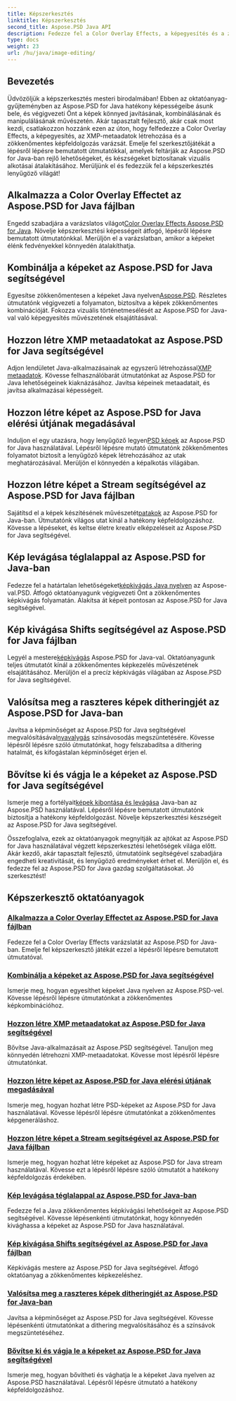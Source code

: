 ```yaml
---
title: Képszerkesztés
linktitle: Képszerkesztés
second_title: Aspose.PSD Java API
description: Fedezze fel a Color Overlay Effects, a képegyesítés és a zökkenőmentes képfeldolgozás varázsát az Aspose.PSD segítségével. Emelje fel képszerkesztő játékát útmutatóinkkal.
type: docs
weight: 23
url: /hu/java/image-editing/
---
```

## Bevezetés 

Üdvözöljük a képszerkesztés mesteri birodalmában! Ebben az oktatóanyag-gyűjteményben az Aspose.PSD for Java hatékony képességeibe ásunk bele, és végigvezeti Önt a képek könnyed javításának, kombinálásának és manipulálásának művészetén. Akár tapasztalt fejlesztő, akár csak most kezdi, csatlakozzon hozzánk ezen az úton, hogy felfedezze a Color Overlay Effects, a képegyesítés, az XMP-metaadatok létrehozása és a zökkenőmentes képfeldolgozás varázsát. Emelje fel szerkesztőjátékát a lépésről lépésre bemutatott útmutatókkal, amelyek feltárják az Aspose.PSD for Java-ban rejlő lehetőségeket, és készségeket biztosítanak vizuális alkotásai átalakításához. Merüljünk el és fedezzük fel a képszerkesztés lenyűgöző világát!

## Alkalmazza a Color Overlay Effectet az Aspose.PSD for Java fájlban

 Engedd szabadjára a varázslatos világot[Color Overlay Effects Aspose.PSD for Java](./color-overlay-effect/). Növelje képszerkesztési képességeit átfogó, lépésről lépésre bemutatott útmutatónkkal. Merüljön el a varázslatban, amikor a képeket élénk fedvényekkel könnyedén átalakíthatja.

## Kombinálja a képeket az Aspose.PSD for Java segítségével

 Egyesítse zökkenőmentesen a képeket Java nyelven[Aspose.PSD](./combine-images/). Részletes útmutatónk végigvezeti a folyamaton, biztosítva a képek zökkenőmentes kombinációját. Fokozza vizuális történetmesélését az Aspose.PSD for Java-val való képegyesítés művészetének elsajátításával.

## Hozzon létre XMP metaadatokat az Aspose.PSD for Java segítségével

 Adjon lendületet Java-alkalmazásainak az egyszerű létrehozással[XMP metaadatok](./create-xmp-metadata/). Kövesse felhasználóbarát útmutatónkat az Aspose.PSD for Java lehetőségeinek kiaknázásához. Javítsa képeinek metaadatait, és javítsa alkalmazásai képességeit.

## Hozzon létre képet az Aspose.PSD for Java elérési útjának megadásával

 Induljon el egy utazásra, hogy lenyűgöző legyen[PSD képek](./create-image-by-setting-path/) az Aspose.PSD for Java használatával. Lépésről lépésre mutató útmutatónk zökkenőmentes folyamatot biztosít a lenyűgöző képek létrehozásához az utak meghatározásával. Merüljön el könnyedén a képalkotás világában.

## Hozzon létre képet a Stream segítségével az Aspose.PSD for Java fájlban

 Sajátítsd el a képek készítésének művészetét[patakok](./create-image-using-stream/) az Aspose.PSD for Java-ban. Útmutatónk világos utat kínál a hatékony képfeldolgozáshoz. Kövesse a lépéseket, és keltse életre kreatív elképzeléseit az Aspose.PSD for Java segítségével.

## Kép levágása téglalappal az Aspose.PSD for Java-ban

 Fedezze fel a határtalan lehetőségeket[képkivágás Java nyelven](./crop-image-by-rectangle/) az Aspose-val.PSD. Átfogó oktatóanyagunk végigvezeti Önt a zökkenőmentes képkivágás folyamatán. Alakítsa át képeit pontosan az Aspose.PSD for Java segítségével.

## Kép kivágása Shifts segítségével az Aspose.PSD for Java fájlban

 Legyél a mestere[képkivágás](./crop-image-by-shifts/) Aspose.PSD for Java-val. Oktatóanyagunk teljes útmutatót kínál a zökkenőmentes képkezelés művészetének elsajátításához. Merüljön el a precíz képkivágás világában az Aspose.PSD for Java segítségével.

## Valósítsa meg a raszteres képek ditheringjét az Aspose.PSD for Java-ban

 Javítsa a képminőséget az Aspose.PSD for Java segítségével megvalósításával[nyavalygás](./implement-dithering/) színsávosodás megszüntetésére. Kövesse lépésről lépésre szóló útmutatónkat, hogy felszabadítsa a dithering hatalmát, és kifogástalan képminőséget érjen el.

## Bővítse ki és vágja le a képeket az Aspose.PSD for Java segítségével

 Ismerje meg a fortélyait[képek kibontása és levágása](./expand-and-crop-images/) Java-ban az Aspose.PSD használatával. Lépésről lépésre bemutatott útmutatónk biztosítja a hatékony képfeldolgozást. Növelje képszerkesztési készségeit az Aspose.PSD for Java segítségével.

Összefoglalva, ezek az oktatóanyagok megnyitják az ajtókat az Aspose.PSD for Java használatával végzett képszerkesztési lehetőségek világa előtt. Akár kezdő, akár tapasztalt fejlesztő, útmutatóink segítségével szabadjára engedheti kreativitását, és lenyűgöző eredményeket érhet el. Merüljön el, és fedezze fel az Aspose.PSD for Java gazdag szolgáltatásokat. Jó szerkesztést!
## Képszerkesztő oktatóanyagok
### [Alkalmazza a Color Overlay Effectet az Aspose.PSD for Java fájlban](./color-overlay-effect/)
Fedezze fel a Color Overlay Effects varázslatát az Aspose.PSD for Java-ban. Emelje fel képszerkesztő játékát ezzel a lépésről lépésre bemutatott útmutatóval.
### [Kombinálja a képeket az Aspose.PSD for Java segítségével](./combine-images/)
Ismerje meg, hogyan egyesíthet képeket Java nyelven az Aspose.PSD-vel. Kövesse lépésről lépésre útmutatónkat a zökkenőmentes képkombinációhoz.
### [Hozzon létre XMP metaadatokat az Aspose.PSD for Java segítségével](./create-xmp-metadata/)
Bővítse Java-alkalmazásait az Aspose.PSD segítségével. Tanuljon meg könnyedén létrehozni XMP-metaadatokat. Kövesse most lépésről lépésre útmutatónkat.
### [Hozzon létre képet az Aspose.PSD for Java elérési útjának megadásával](./create-image-by-setting-path/)
Ismerje meg, hogyan hozhat létre PSD-képeket az Aspose.PSD for Java használatával. Kövesse lépésről lépésre útmutatónkat a zökkenőmentes képgeneráláshoz.
### [Hozzon létre képet a Stream segítségével az Aspose.PSD for Java fájlban](./create-image-using-stream/)
Ismerje meg, hogyan hozhat létre képeket az Aspose.PSD for Java stream használatával. Kövesse ezt a lépésről lépésre szóló útmutatót a hatékony képfeldolgozás érdekében.
### [Kép levágása téglalappal az Aspose.PSD for Java-ban](./crop-image-by-rectangle/)
Fedezze fel a Java zökkenőmentes képkivágási lehetőségeit az Aspose.PSD segítségével. Kövesse lépésenkénti útmutatónkat, hogy könnyedén kivághassa a képeket az Aspose.PSD for Java használatával.
### [Kép kivágása Shifts segítségével az Aspose.PSD for Java fájlban](./crop-image-by-shifts/)
Képkivágás mestere az Aspose.PSD for Java segítségével. Átfogó oktatóanyag a zökkenőmentes képkezeléshez.
### [Valósítsa meg a raszteres képek ditheringjét az Aspose.PSD for Java-ban](./implement-dithering/)
Javítsa a képminőséget az Aspose.PSD for Java segítségével. Kövesse lépésenkénti útmutatónkat a dithering megvalósításához és a színsávok megszüntetéséhez.
### [Bővítse ki és vágja le a képeket az Aspose.PSD for Java segítségével](./expand-and-crop-images/)
Ismerje meg, hogyan bővítheti és vághatja le a képeket Java nyelven az Aspose.PSD használatával. Lépésről lépésre útmutató a hatékony képfeldolgozáshoz.